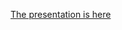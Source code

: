 [The presentation is here](https://financialmarkets.github.io/5mf_other_investment_decision_rules/)

